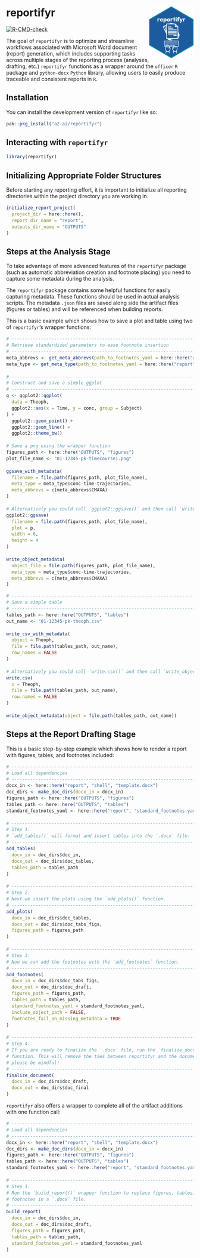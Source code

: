 
<!-- README.md is generated from README.Rmd. Please edit that file -->

# reportifyr <a href="https://github.com/a2-ai/reportifyr/"><img src="man/figures/logo.png" align="right" height="139" alt="reportifyr website" /></a>

<!-- badges: start -->

[![R-CMD-check](https://github.com/A2-ai/reportifyr/actions/workflows/R-CMD-check.yaml/badge.svg)](https://github.com/A2-ai/reportifyr/actions/workflows/R-CMD-check.yaml)
<!-- badges: end -->

The goal of `reportifyr` is to optimize and streamline workflows
associated with Microsoft Word document (report) generation, which
includes supporting tasks across multiple stages of the reporting
process (analyses, drafting, etc.) `reportifyr` functions as a wrapper
around the `officer` `R` package and `python-docx` `Python` library,
allowing users to easily produce traceable and consistent reports in
`R`.

## Installation

You can install the development version of `reportifyr` like so:

``` r
pak::pkg_install("a2-ai/reportifyr")
```

## Interacting with `reportifyr`

``` r
library(reportifyr)
```

## Initializing Appropriate Folder Structures

Before starting any reporting effort, it is important to initialize all
reporting directories within the project directory you are working in.

``` r
initialize_report_project(
  project_dir = here::here(),
  report_dir_name = "report",
  outputs_dir_name = "OUTPUTS"
)
```

## Steps at the Analysis Stage

To take advantage of more advanced features of the `reportifyr` package
(such as automatic abbreviation creation and footnote placing) you need
to capture some metadata during the analysis.

The `reportifyr` package contains some helpful functions for easily
capturing metadata. These functions should be used in actual analysis
scripts. The metadata `.json` files are saved along side the artifact
files (figures or tables) and will be referenced when building reports.

This is a basic example which shows how to save a plot and table using
two of `reportifyr`’s wrapper functions:

``` r
# ------------------------------------------------------------------------------
# Retrieve standardized parameters to ease footnote insertion
# ------------------------------------------------------------------------------
meta_abbrevs <- get_meta_abbrevs(path_to_footnotes_yaml = here::here("report", "standard_footnotes.yaml"))
meta_type <- get_meta_type(path_to_footnotes_yaml = here::here("report", "standard_footnotes.yaml"))

# ------------------------------------------------------------------------------
# Construct and save a simple ggplot
# ------------------------------------------------------------------------------
g <- ggplot2::ggplot(
  data = Theoph,
  ggplot2::aes(x = Time, y = conc, group = Subject)
) +
  ggplot2::geom_point() +
  ggplot2::geom_line() +
  ggplot2::theme_bw()

# Save a png using the wrapper function
figures_path <- here::here("OUTPUTS", "figures")
plot_file_name <- "01-12345-pk-timecourse1.png"

ggsave_with_metadata(
  filename = file.path(figures_path, plot_file_name),
  meta_type = meta_type$conc-time-trajectories,
  meta_abbrevs = c(meta_abbrevs$CMAXA)
)

# Alternatively you could call `ggplot2::ggsave()` and then call `write_object_metadata()`
ggplot2::ggsave(
  filename = file.path(figures_path, plot_file_name),
  plot = p,
  width = 6,
  height = 4
)

write_object_metadata(
  object_file = file.path(figures_path, plot_file_name),
  meta_type = meta_type$conc-time-trajectories,
  meta_abbrevs = c(meta_abbrevs$CMAXA)
)
```

``` r
# ------------------------------------------------------------------------------
# Save a simple table
# ------------------------------------------------------------------------------
tables_path <- here::here("OUTPUTS", "tables")
out_name <- "01-12345-pk-theoph.csv"

write_csv_with_metadata(
  object = Theoph,
  file = file.path(tables_path, out_name),
  row_names = FALSE
)

# Alternatively you could call `write.csv()` and then call `write_object_metadata()`.
write.csv(
  x = Theoph, 
  file = file.path(tables_path, out_name), 
  row.names = FALSE
)

write_object_metadata(object = file.path(tables_path, out_name))
```

## Steps at the Report Drafting Stage

This is a basic step-by-step example which shows how to render a report
with figures, tables, and footnotes included:

``` r
# ------------------------------------------------------------------------------
# Load all dependencies
# ------------------------------------------------------------------------------
docx_in <- here::here("report", "shell", "template.docx")
doc_dirs <- make_doc_dirs(docx_in = docx_in)
figures_path <- here::here("OUTPUTS", "figures")
tables_path <- here::here("OUTPUTS", "tables")
standard_footnotes_yaml <- here::here("report", "standard_footnotes.yaml")

# ------------------------------------------------------------------------------
# Step 1.
# `add_tables()` will format and insert tables into the `.docx` file.
# ------------------------------------------------------------------------------
add_tables(
  docx_in = doc_dirs$doc_in,
  docx_out = doc_dirs$doc_tables,
  tables_path = tables_path
)

# ------------------------------------------------------------------------------
# Step 2.
# Next we insert the plots using the `add_plots()` function.
# ------------------------------------------------------------------------------
add_plots(
  docx_in = doc_dirs$doc_tables,
  docx_out = doc_dirs$doc_tabs_figs,
  figures_path = figures_path
)

# ------------------------------------------------------------------------------
# Step 3.
# Now we can add the footnotes with the `add_footnotes` function.
# ------------------------------------------------------------------------------
add_footnotes(
  docx_in = doc_dirs$doc_tabs_figs,
  docx_out = doc_dirs$doc_draft,
  figures_path = figures_path,
  tables_path = tables_path,
  standard_footnotes_yaml = standard_footnotes_yaml,
  include_object_path = FALSE,
  footnotes_fail_on_missing_metadata = TRUE
)

# ---------------------------------------------------------------------------
# Step 4.
# If you are ready to finalize the `.docx` file, run the `finalize_document()`
# function. This will remove the ties between reportifyr and the document, so
# please be mindful!
# ---------------------------------------------------------------------------
finalize_document(
  docx_in = doc_dirs$doc_draft,
  docx_out = doc_dirs$doc_final
)
```

`reportifyr` also offers a wrapper to complete all of the artifact
additions with one function call:

``` r
# ---------------------------------------------------------------------------
# Load all dependencies
# ---------------------------------------------------------------------------
docx_in <- here::here("report", "shell", "template.docx")
doc_dirs <- make_doc_dirs(docx_in = docx_in)
figures_path <- here::here("OUTPUTS", "figures")
tables_path <- here::here("OUTPUTS", "tables")
standard_footnotes_yaml <- here::here("report", "standard_footnotes.yaml")

# ---------------------------------------------------------------------------
# Step 1.
# Run the `build_report()` wrapper function to replace figures, tables, and
# footnotes in a `.docx` file.
# ---------------------------------------------------------------------------
build_report(
  docx_in = doc_dirs$doc_in,
  docx_out = doc_dirs$doc_draft,
  figures_path = figures_path,
  tables_path = tables_path,
  standard_footnotes_yaml = standard_footnotes_yaml
)
```
